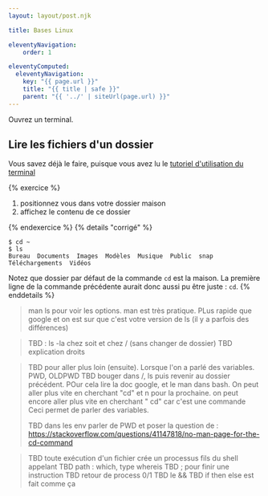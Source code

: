 ```yaml
---
layout: layout/post.njk

title: Bases Linux

eleventyNavigation:
    order: 1

eleventyComputed:
  eleventyNavigation:
    key: "{{ page.url }}"
    title: "{{ title | safe }}"
    parent: "{{ '../' | siteUrl(page.url) }}"
---
```


Ouvrez un terminal.

## Lire les fichiers d'un dossier

Vous savez déjà le faire, puisque vous avez lu le [tutoriel d'utilisation du terminal](/tutoriels/terminal-utilisation)

{% exercice %}

1. positionnez vous dans votre dossier maison
2. affichez le contenu de ce dossier

{% endexercice %}
{% details "corrigé" %}

```
$ cd ~
$ ls
Bureau  Documents  Images  Modèles  Musique  Public  snap  Téléchargements  Vidéos
```

Notez que dossier par défaut de la commande `cd` est la maison. La première ligne de la commande précédente aurait donc aussi pu être juste : `cd`.
{% enddetails %}

> man ls pour voir les options.
> man est très pratique. PLus rapide que google et on est sur que c'est votre version de ls (il y a parfois des différences)


> TBD : ls -la chez soit et chez / (sans changer de dossier)
> TBD explication droits

> TBD pour aller plus loin (ensuite). Lorsque l'on a parlé des variables. PWD, OLDPWD
> TBD bouger dans /, ls puis revenir au dossier précédent. POur cela lire la doc google, et le man dans bash. On peut aller plus vite en cherchant "cd" et n pour la prochaine. on peut encore aller plus vite en cherchant "   cd" car c'est une commande
> Ceci permet de parler des variables.
> 
> TBD dans les env parler de PWD et poser la question de : <https://stackoverflow.com/questions/41147818/no-man-page-for-the-cd-command>


> TBD toute exécution d'un fichier crée un processus fils du shell appelant
> TBD path : which, type whereis
> TBD ; pour finir une instruction
> TBD retour de process 0/1
> TBD le && 
> TBD if then else est fait comme ça